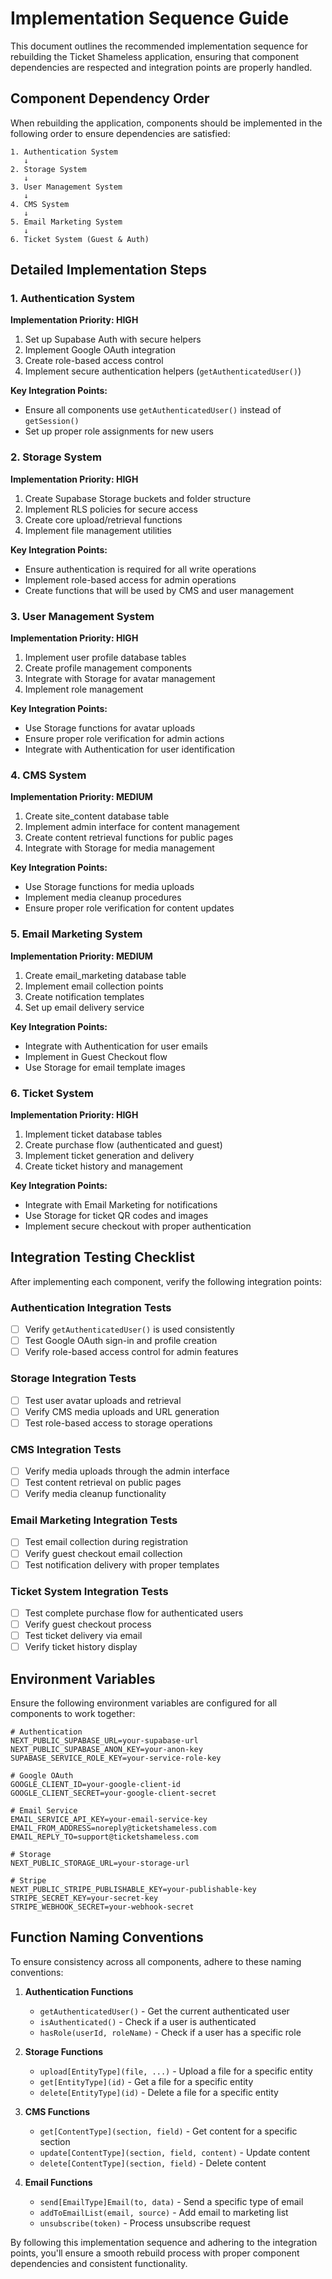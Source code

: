 # Implementation Sequence Guide

This document outlines the recommended implementation sequence for rebuilding the Ticket Shameless application, ensuring that component dependencies are respected and integration points are properly handled.

## Component Dependency Order

When rebuilding the application, components should be implemented in the following order to ensure dependencies are satisfied:

```
1. Authentication System
   ↓
2. Storage System
   ↓
3. User Management System
   ↓
4. CMS System
   ↓
5. Email Marketing System
   ↓
6. Ticket System (Guest & Auth)
```

## Detailed Implementation Steps

### 1. Authentication System

**Implementation Priority: HIGH**

1. Set up Supabase Auth with secure helpers
2. Implement Google OAuth integration
3. Create role-based access control
4. Implement secure authentication helpers (`getAuthenticatedUser()`)

**Key Integration Points:**
- Ensure all components use `getAuthenticatedUser()` instead of `getSession()`
- Set up proper role assignments for new users

### 2. Storage System

**Implementation Priority: HIGH**

1. Create Supabase Storage buckets and folder structure
2. Implement RLS policies for secure access
3. Create core upload/retrieval functions
4. Implement file management utilities

**Key Integration Points:**
- Ensure authentication is required for all write operations
- Implement role-based access for admin operations
- Create functions that will be used by CMS and user management

### 3. User Management System

**Implementation Priority: HIGH**

1. Implement user profile database tables
2. Create profile management components
3. Integrate with Storage for avatar management
4. Implement role management

**Key Integration Points:**
- Use Storage functions for avatar uploads
- Ensure proper role verification for admin actions
- Integrate with Authentication for user identification

### 4. CMS System

**Implementation Priority: MEDIUM**

1. Create site_content database table
2. Implement admin interface for content management
3. Create content retrieval functions for public pages
4. Integrate with Storage for media management

**Key Integration Points:**
- Use Storage functions for media uploads
- Implement media cleanup procedures
- Ensure proper role verification for content updates

### 5. Email Marketing System

**Implementation Priority: MEDIUM**

1. Create email_marketing database table
2. Implement email collection points
3. Create notification templates
4. Set up email delivery service

**Key Integration Points:**
- Integrate with Authentication for user emails
- Implement in Guest Checkout flow
- Use Storage for email template images

### 6. Ticket System

**Implementation Priority: HIGH**

1. Implement ticket database tables
2. Create purchase flow (authenticated and guest)
3. Implement ticket generation and delivery
4. Create ticket history and management

**Key Integration Points:**
- Integrate with Email Marketing for notifications
- Use Storage for ticket QR codes and images
- Implement secure checkout with proper authentication

## Integration Testing Checklist

After implementing each component, verify the following integration points:

### Authentication Integration Tests

- [ ] Verify `getAuthenticatedUser()` is used consistently
- [ ] Test Google OAuth sign-in and profile creation
- [ ] Verify role-based access control for admin features

### Storage Integration Tests

- [ ] Test user avatar uploads and retrieval
- [ ] Verify CMS media uploads and URL generation
- [ ] Test role-based access to storage operations

### CMS Integration Tests

- [ ] Verify media uploads through the admin interface
- [ ] Test content retrieval on public pages
- [ ] Verify media cleanup functionality

### Email Marketing Integration Tests

- [ ] Test email collection during registration
- [ ] Verify guest checkout email collection
- [ ] Test notification delivery with proper templates

### Ticket System Integration Tests

- [ ] Test complete purchase flow for authenticated users
- [ ] Verify guest checkout process
- [ ] Test ticket delivery via email
- [ ] Verify ticket history display

## Environment Variables

Ensure the following environment variables are configured for all components to work together:

```
# Authentication
NEXT_PUBLIC_SUPABASE_URL=your-supabase-url
NEXT_PUBLIC_SUPABASE_ANON_KEY=your-anon-key
SUPABASE_SERVICE_ROLE_KEY=your-service-role-key

# Google OAuth
GOOGLE_CLIENT_ID=your-google-client-id
GOOGLE_CLIENT_SECRET=your-google-client-secret

# Email Service
EMAIL_SERVICE_API_KEY=your-email-service-key
EMAIL_FROM_ADDRESS=noreply@ticketshameless.com
EMAIL_REPLY_TO=support@ticketshameless.com

# Storage
NEXT_PUBLIC_STORAGE_URL=your-storage-url

# Stripe
NEXT_PUBLIC_STRIPE_PUBLISHABLE_KEY=your-publishable-key
STRIPE_SECRET_KEY=your-secret-key
STRIPE_WEBHOOK_SECRET=your-webhook-secret
```

## Function Naming Conventions

To ensure consistency across all components, adhere to these naming conventions:

1. **Authentication Functions**
   - `getAuthenticatedUser()` - Get the current authenticated user
   - `isAuthenticated()` - Check if a user is authenticated
   - `hasRole(userId, roleName)` - Check if a user has a specific role

2. **Storage Functions**
   - `upload[EntityType](file, ...)` - Upload a file for a specific entity
   - `get[EntityType](id)` - Get a file for a specific entity
   - `delete[EntityType](id)` - Delete a file for a specific entity

3. **CMS Functions**
   - `get[ContentType](section, field)` - Get content for a specific section
   - `update[ContentType](section, field, content)` - Update content
   - `delete[ContentType](section, field)` - Delete content

4. **Email Functions**
   - `send[EmailType]Email(to, data)` - Send a specific type of email
   - `addToEmailList(email, source)` - Add email to marketing list
   - `unsubscribe(token)` - Process unsubscribe request

By following this implementation sequence and adhering to the integration points, you'll ensure a smooth rebuild process with proper component dependencies and consistent functionality.

